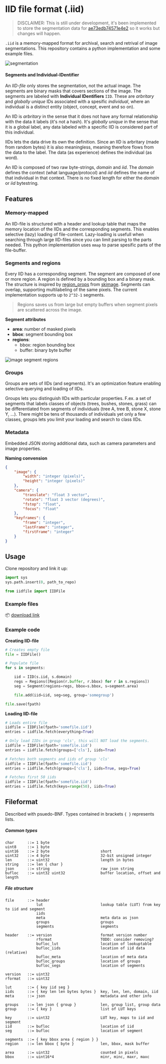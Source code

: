 # IID file format (.iid)

> DISCLAIMER: This is still under development, it's been implemented to store the segmentation data for [ae73edb74571e4e2](https://www.instagram.com/ae73edb74571e4e2) so it works but changes will happen.

`.iid` is a memory-mapped format for archival, search and retrival of image segmentations. This repository contains a python implementation and some example files.

![segmentation](https://github.com/aeaeaeaeaeae/data/blob/master/segmentation.jpg)

#### Segments and Individual-IDentifier

An _IID-file_ only stores the segmentation, not the actual image. The segments are binary masks that covers sections of the image. The segments are labeled with **Individual IDentifiers** `IID`. These are _arbritary_ and _globally unique_ IDs associated with a spesific _individual_, where an individual is a distinct entity (object, concept, event and so on). 

An IID is _arbritary_ in the sense that it does not have any formal relationship with the data it labels (it's not a hash). It's _globally unique_ in the sense that it is a global label, any data labeled with a specific IID is considered part of this individual.

IIDs lets the data drive its own the definition. Since an IID is arbritary (made from random bytes) it is also meaningless, meaning therefore flows from the data to the label. The data (as experience) defines the individual (as word).

An IID is composed of two raw byte-strings, _domain_ and _iid_. The _domain_ defines the context (what language/protocol) and _iid_ defines the name of that individual in that context. There is no fixed length for either the _domain_ or _iid_ bytestring.

Features 
---------------

### Memory-mapped

An IID-file is structured with a header and lookup table that maps the memory location of the IIDs and the corresponding segments. This enables selective (lazy) loading of file-content. Lazy-loading is usefull when searching through large IID-files since you can limit parsing to the parts needed. This python implementation uses `mmap` to parse spesific parts of the file-buffer.

### Segments and regions

Every IID has a corresponding segment. The segment are composed of one or more region. A region is defined by a bounding box and a binary mask. The structure is inspired by [region_props](https://scikit-image.org/docs/dev/api/skimage.measure.html#skimage.measure.regionprops) from [skimage](https://scikit-image.org/). Segments can overlap, supporting multilabeling of the same pixels. The current implementation supports up to `2^32-1` segments.

> Regions saves us from large but empty buffers when segment pixels are scattered across the image.

__Segment attributes__

+ __area__: number of masked pixels
+ __bbox__: segment bounding box
+ __regions__:
    - bbox: region bounding box
    - buffer: binary byte buffer

![image segment regions](https://github.com/aeaeaeaeaeae/data/blob/master/image_segments_regions.jpg)

### Groups

Groups are sets of IIDs (and segments). It's an optimization feature enabling selective querying and loading of IIDs.

Groups lets you distinguish IIDs with particular properties. F.ex. a set of segments that labels classes of objects (trees, bushes, stones, grass) can be differentiated from segments of individuals (tree A, tree B, stone X, stone Y, ...). There might be tens of thousands of individuals yet only a few classes, groups lets you limit your loading and search to class IIDs.

### Metadata

Embedded JSON storing additional data, such as camera parameters and image properties.

__Naming convension__

```json
{
    "image": {
        "width": "integer (pixels)",
        "height": "integer (pixels)"
    }, 
    "camera": {
        "translate": "float 3 vector", 
        "rotate": "float 3 vector (degrees)", 
        "fstop": "float", 
        "focus": "float"
    }, 
    "keyframes": {
        "frame": "integer", 
        "lastFrame": "integer", 
        "firstFrame": "integer"
    }
}
```

Usage
-----

Clone repository and link it up:

```python
import sys
sys.path.insert(0, path_to_repo)

from iidfile import IIDFile
```

### Example files

📦 [download link]()

### Example code

__Creating IID-file__

```python
# Creates empty file
file = IIDFile()

# Populate file
for s in segments:

    iid = IID(s.iid, s.domain)
    regs = Regions([Region(r.buffer, r.bbox) for r in s.regions])
    seg = Segment(regions=regs, bbox=s.bbox, s=segment.area)

    file.add(iid=iid, seg=seg, group='somegroup')

file.save(fpath)
```

__Loading IID-file__

```python
# Loads entire file
iidfile = IIDFile(fpath='somefile.iid')
entries = iidfile.fetch(everything=True)

# Only load IIDs in group 'cls', this will NOT load the segments.
iidfile = IIDFile(fpath='somefile.iid')
entries = iidfile.fetch(groups=['cls'], iids=True)

# Fetches both segments and iids of group 'cls'
iidfile = IIDFile(fpath='somefile.iid')
entries = iidfile.fetch(groups=['cls'], iids=True, segs=True)

# Fetches first 50 iids
iidfile = IIDFile(fpath='somefile.iid')
entries = iidfile.fetch(keys=range(50), iids=True)
```

Fileformat
----------

Described with psuedo-BNF. Types contained in brackets `{ }` represents lists.

##### Common types

```
char      ::= 1 byte
uint8     ::= 1 byte
uint16    ::= 2 byte                       short
uint32    ::= 4 byte                       32-bit unsigned integer
len       ::= uint32                       length in bytes
string    ::= len { char }
json      ::= string                       raw json string
bufloc    ::= uint32 uint32                buffer location, offset and length
```

##### File structure

```
file      ::= header
              lut                          lookup table (LUT) from key to iid and segment
              iids                         
              meta                         meta data as json
              groups                       groups
              segments                     segments

header    ::= version                      format version number
              rformat                      TODO: consider removing?
              bufloc_lut                   location of lookuptable
              bufloc_iids                  location of iid data (relative)
              bufloc_meta                  location of meta data
              bufloc_groups                location of groups
              bufloc_segs                  location of segments

version   ::= uint32
rformat   ::= uint32

lut       ::= { key iid seg }               
iids      ::= { key len len bytes bytes }  key, len, len, domain, iid
meta      ::= json                         metadata and other info
                                           
groups    ::= len json { group }           len, group list, group data
group     ::= { key }                      list of LUT keys

key       ::= uint32                       LUT key, maps to iid and segment
iid       ::= bufloc                       location of iid
seg       ::= bufloc                       location of segment

segments  ::= { key bbox area { region } }
region    ::= len bbox { byte }            len, bbox, mask buffer

area      ::= uint32                       counted in pixels
bbox      ::= uint16*4                     minr, minc, maxr, maxc
```

